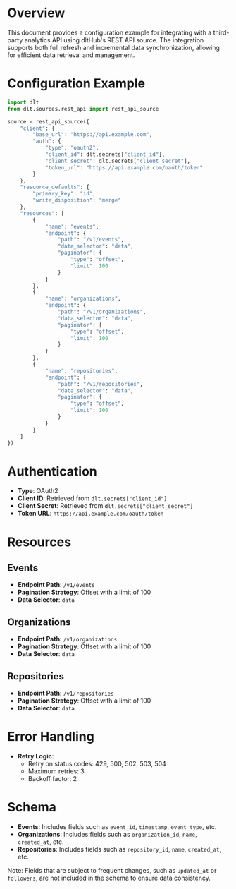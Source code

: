# Overview

This document provides a configuration example for integrating with a third-party analytics API using dltHub's REST API source. The integration supports both full refresh and incremental data synchronization, allowing for efficient data retrieval and management.

# Configuration Example

```python
import dlt
from dlt.sources.rest_api import rest_api_source

source = rest_api_source({
    "client": {
        "base_url": "https://api.example.com",
        "auth": {
            "type": "oauth2",
            "client_id": dlt.secrets["client_id"],
            "client_secret": dlt.secrets["client_secret"],
            "token_url": "https://api.example.com/oauth/token"
        }
    },
    "resource_defaults": {
        "primary_key": "id",
        "write_disposition": "merge"
    },
    "resources": [
        {
            "name": "events",
            "endpoint": {
                "path": "/v1/events",
                "data_selector": "data",
                "paginator": {
                    "type": "offset",
                    "limit": 100
                }
            }
        },
        {
            "name": "organizations",
            "endpoint": {
                "path": "/v1/organizations",
                "data_selector": "data",
                "paginator": {
                    "type": "offset",
                    "limit": 100
                }
            }
        },
        {
            "name": "repositories",
            "endpoint": {
                "path": "/v1/repositories",
                "data_selector": "data",
                "paginator": {
                    "type": "offset",
                    "limit": 100
                }
            }
        }
    ]
})
```

# Authentication

- **Type**: OAuth2
- **Client ID**: Retrieved from `dlt.secrets["client_id"]`
- **Client Secret**: Retrieved from `dlt.secrets["client_secret"]`
- **Token URL**: `https://api.example.com/oauth/token`

# Resources

## Events
- **Endpoint Path**: `/v1/events`
- **Pagination Strategy**: Offset with a limit of 100
- **Data Selector**: `data`

## Organizations
- **Endpoint Path**: `/v1/organizations`
- **Pagination Strategy**: Offset with a limit of 100
- **Data Selector**: `data`

## Repositories
- **Endpoint Path**: `/v1/repositories`
- **Pagination Strategy**: Offset with a limit of 100
- **Data Selector**: `data`

# Error Handling

- **Retry Logic**: 
  - Retry on status codes: 429, 500, 502, 503, 504
  - Maximum retries: 3
  - Backoff factor: 2

# Schema

- **Events**: Includes fields such as `event_id`, `timestamp`, `event_type`, etc.
- **Organizations**: Includes fields such as `organization_id`, `name`, `created_at`, etc.
- **Repositories**: Includes fields such as `repository_id`, `name`, `created_at`, etc.

Note: Fields that are subject to frequent changes, such as `updated_at` or `followers`, are not included in the schema to ensure data consistency.